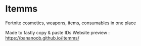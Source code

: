 # Itemms
Fortnite cosmetics, weapons, items, consumables in one place

Made to fastly copy & paste IDs
Website preview : https://bananoob.github.io/Itemms/
